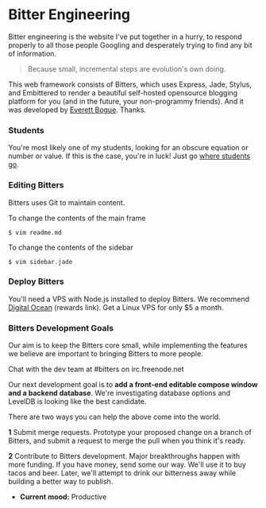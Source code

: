Bitter Engineering
============

Bitter engineering is the website I've put together in a hurry, to respond properly to all those people Googling and desperately trying to find any bit of information.

> Because small, incremental steps are evolution's own doing.

This web framework consists of Bitters, which uses Express, Jade, Stylus, and Embittered to render a beautiful self-hosted opensource blogging platform for you (and in the future, your non-programmy friends). And it was developed by [Everett Bogue](http://evbogue.com). Thanks.

### Students

You're most likely one of my students, looking for an obscure equation or number or value. If this is the case, you're in luck! Just go [where students go](/aluno).

### Editing Bitters

Bitters uses Git to maintain content.

To change the contents of the main frame

	$ vim readme.md 

To change the contents of the sidebar

	$ vim sidebar.jade

### Deploy Bitters

You'll need a VPS with Node.js installed to deploy Bitters. We recommend [Digital Ocean](https://www.digitalocean.com/?refcode=26d8ed49730d) (rewards link). Get a Linux VPS for only $5 a month.

### Bitters Development Goals

Our aim is to keep the Bitters core small, while implementing the features we believe are important to bringing Bitters to more people.

Chat with the dev team at #bitters on irc.freenode.net

Our next development goal is to **add a front-end editable compose window and a backend database**. We're investigating database options and LevelDB is looking like the best candidate. 

There are two ways you can help the above come into the world.

**1** Submit merge requests. Prototype your proposed change on a branch of Bitters, and submit a request to merge the pull when you think it's ready.

**2** Contribute to Bitters development. Major breakthroughs happen with more funding. If you have money, send some our way. We'll use it to buy tacos and beer. Later, we'll attempt to drink our bitterness away while building a better way to publish.


+ **Current mood:** Productive
